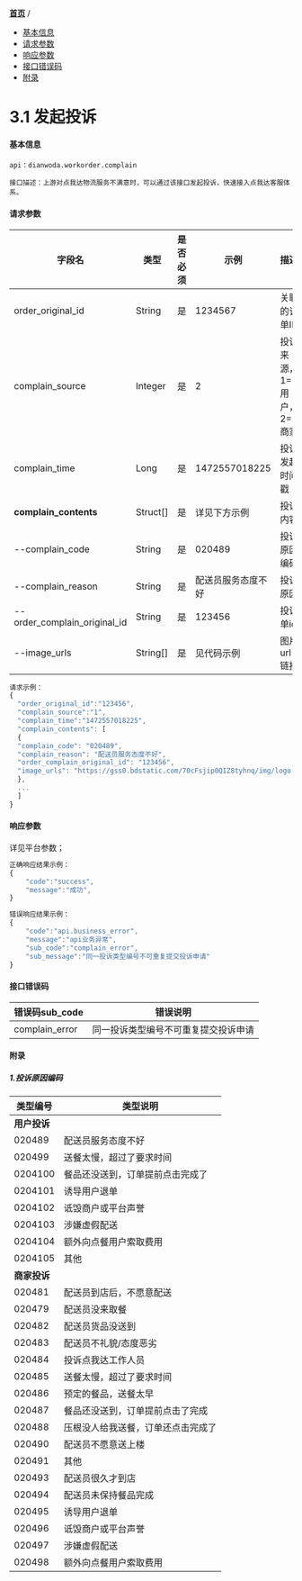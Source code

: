 [**首页**](https://open-qa1.dwbops.com/) /


- <a href="#基本信息">基本信息</a>
- <a href="#请求参数">请求参数</a>
- <a href="#响应参数">响应参数</a>
- <a href="#接口错误码">接口错误码</a>
- <a href="#附录">附录</a>


# 3.1 发起投诉

#### 基本信息
```
api：dianwoda.workorder.complain

接口描述：上游对点我达物流服务不满意时，可以通过该接口发起投诉，快速接入点我达客服体系。

```

#### 请求参数
字段名 | 类型 | 是否必须 | 示例 | 描述
---|---|---|---|---
order_original_id|String|是|1234567|关联的订单ID
complain_source|Integer|是|2|投诉来源，1=用户，2=商家
complain_time|Long|是|1472557018225|投诉发起时间戳
**complain_contents**|Struct[]|是|详见下方示例|投诉内容
|--complain_code|String|是|020489|投诉原因编码
|--complain_reason|String|是|配送员服务态度不好|投诉原因
|--order_complain_original_id|String|是|123456|投诉单id
|--image_urls|String[]|是|见代码示例|图片url链接

```javascript
请求示例：
{
  "order_original_id":"123456",
  "complain_source":"1",
  "complain_time":"1472557018225",
  "complain_contents": [
  {
  "complain_code": "020489",
  "complain_reason": "配送员服务态度不好",
  "order_complain_original_id": "123456",
  "image_urls": "https://gss0.bdstatic.com/70cFsjip0QIZ8tyhnq/img/logo-zhidao.gif","https://gss0.bdstatic.com/70cFsjip0QIZ8tyhnq/img/logo-zhidao.gif",
  },
  ...
  ]
}
```

#### 响应参数
详见平台参数；

```javascript
正确响应结果示例：
{
	"code":"success",
	"message":"成功",
}
```

```javascript
错误响应结果示例：
{
	"code":"api.business_error",
	"message":"api业务异常",
	"sub_code":"complain_error",
	"sub_message":"同一投诉类型编号不可重复提交投诉申请"
}
```

#### 接口错误码
错误码sub_code | 错误说明
---|---
complain_error |同一投诉类型编号不可重复提交投诉申请


#### 附录
##### 1.投诉原因编码
类型编号 | 类型说明
---|---
**用户投诉**|
020489|配送员服务态度不好
020499|送餐太慢，超过了要求时间
0204100|餐品还没送到，订单提前点击完成了
0204101|诱导用户退单
0204102|诋毁商户或平台声誉
0204103|涉嫌虚假配送
0204104|额外向点餐用户索取费用
0204105|其他
**商家投诉**|
020481|配送员到店后，不愿意配送
020479|配送员没来取餐
020482|配送员货品没送到
020483|配送员不礼貌/态度恶劣
020484|投诉点我达工作人员
020485|送餐太慢，超过了要求时间
020486|预定的餐品，送餐太早
020487|餐品还没送到，订单提前点击了完成
020488|压根没人给我送餐，订单还点击完成了
020490|配送员不愿意送上楼
020491|其他
020493|配送员很久才到店
020494|配送员未保持餐品完成
020495|诱导用户退单
020496|诋毁商户或平台声誉
020497|涉嫌虚假配送
020498|额外向点餐用户索取费用
